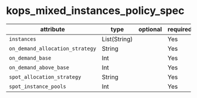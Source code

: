 # kops_mixed_instances_policy_spec

| attribute | type | optional | required | computed |
| --- | --- | --- | --- | --- |
| `instances` | List(String) |  | Yes |  |
| `on_demand_allocation_strategy` | String |  | Yes |  |
| `on_demand_base` | Int |  | Yes |  |
| `on_demand_above_base` | Int |  | Yes |  |
| `spot_allocation_strategy` | String |  | Yes |  |
| `spot_instance_pools` | Int |  | Yes |  |
